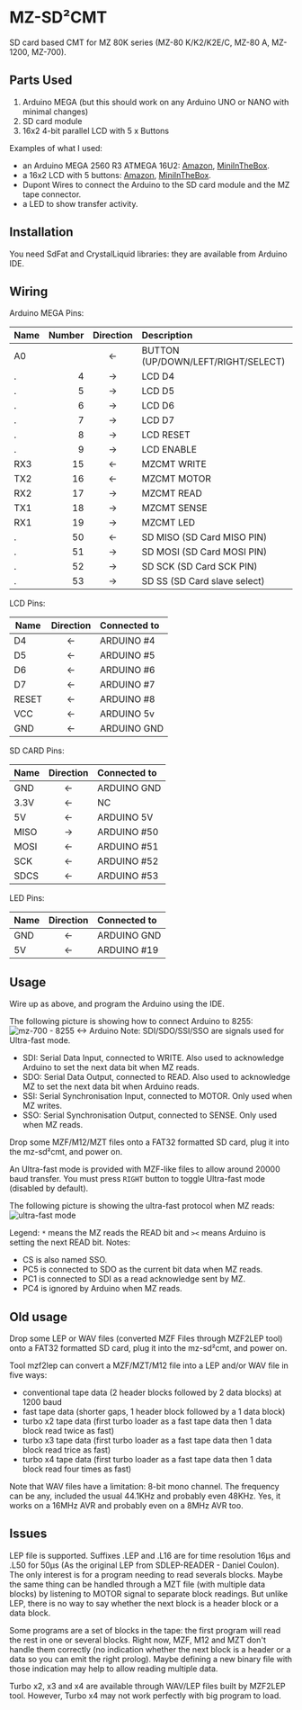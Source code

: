 # MZ-SD²CMT
SD card based CMT for MZ 80K series (MZ-80 K/K2/K2E/C, MZ-80 A, MZ-1200, MZ-700).

## Parts Used
1. Arduino MEGA (but this should work on any Arduino UNO or NANO with minimal changes)
2. SD card module
3. 16x2 4-bit parallel LCD with 5 x Buttons

Examples of what I used:
- an Arduino MEGA 2560 R3 ATMEGA 16U2: [Amazon](https://www.amazon.fr/gp/product/B06XNPKSDK), [MiniInTheBox](https://www.miniinthebox.com/fr/p/funduino-mega-2560-conseil-du-developpement-r3_p903322.html).
- a 16x2 LCD with 5 buttons: [Amazon](https://www.amazon.fr/gp/product/B01EYW5R5M), [MiniInTheBox](https://www.miniinthebox.com/fr/p/16-x-2-bouclier-clavier-lcd-pour-arduino-uno-duemilanove-mega_p340888.html).
- Dupont Wires to connect the Arduino to the SD card module and the MZ tape connector.
- a LED to show transfer activity.

## Installation
You need SdFat and CrystalLiquid libraries: they are available from Arduino IDE.

## Wiring

Arduino MEGA Pins:

 Name | Number | Direction | Description                       
 ---- | ------:|:---------:|:-----------
 A0   |        | <-        | BUTTON (UP/DOWN/LEFT/RIGHT/SELECT)
 .    | 4      | ->        | LCD D4
 .    | 5      | ->        | LCD D5
 .    | 6      | ->        | LCD D6
 .    | 7      | ->        | LCD D7
 .    | 8      | ->        | LCD RESET
 .    | 9      | ->        | LCD ENABLE
 RX3  | 15     | <-        | MZCMT WRITE
 TX2  | 16     | <-        | MZCMT MOTOR
 RX2  | 17     | ->        | MZCMT READ
 TX1  | 18     | ->        | MZCMT SENSE
 RX1  | 19     | ->        | MZCMT LED
 .    | 50     | <-        | SD MISO (SD Card MISO PIN)
 .    | 51     | ->        | SD MOSI (SD Card MOSI PIN)
 .    | 52     | ->        | SD SCK  (SD Card SCK PIN)
 .    | 53     | ->        | SD SS   (SD Card slave select)


LCD Pins:

 Name | Direction | Connected to                       
 ---- |:---------:|:------------
 D4   | <-        | ARDUINO #4
 D5   | <-        | ARDUINO #5
 D6   | <-        | ARDUINO #6
 D7   | <-        | ARDUINO #7
 RESET| <-        | ARDUINO #8
 VCC  | <-        | ARDUINO 5v<br/>
 GND  | <-        | ARDUINO GND<br/>


SD CARD Pins:

 Name | Direction | Connected to                       
 ---- |:---------:|:------------
 GND  | <-        | ARDUINO GND
3.3V  | <-        | NC
  5V  | <-        | ARDUINO 5V
MISO  | ->        | ARDUINO #50
MOSI  | <-        | ARDUINO #51
 SCK  | <-        | ARDUINO #52
SDCS  | <-        | ARDUINO #53

LED Pins:

 Name | Direction | Connected to                       
 ---- |:---------:|:------------
 GND  | <-        | ARDUINO GND
  5V  | <-        | ARDUINO #19

## Usage
Wire up as above, and program the Arduino using the IDE.

The following picture is showing how to connect Arduino to 8255:  
![mz-700 - 8255 <-> Arduino](https://user-images.githubusercontent.com/56785/47266539-4eb26880-d538-11e8-9fdb-7d2fadc24ca2.png)
Note: SDI/SDO/SSI/SSO are signals used for Ultra-fast mode.
- SDI: Serial Data Input, connected to WRITE. Also used to acknowledge Arduino to set the next data bit when MZ reads. 
- SDO: Serial Data Output, connected to READ. Also used to acknowledge MZ to set the next data bit when Arduino reads.
- SSI: Serial Synchronisation Input, connected to MOTOR. Only used when MZ writes.
- SSO: Serial Synchronisation Output, connected to SENSE. Only used when MZ reads.


Drop some MZF/M12/MZT files onto a FAT32 formatted SD card, plug it into the mz-sd²cmt, and power on.

An Ultra-fast mode is provided with MZF-like files to allow around 20000 baud transfer. You must press `RIGHT` button to toggle Ultra-fast mode (disabled by default).  

The following picture is showing the ultra-fast protocol when MZ reads:
![ultra-fast mode](https://user-images.githubusercontent.com/56785/43679133-2cf8ead4-9820-11e8-97a8-876965b69e71.jpg)

Legend: `*` means the MZ reads the READ bit and `><` means Arduino is setting the next READ bit.
Notes:
- CS is also named SSO.
- PC5 is connected to SDO as the current bit data when MZ reads.
- PC1 is connected to SDI as a read acknowledge sent by MZ.
- PC4 is ignored by Arduino when MZ reads. 

## Old usage
Drop some LEP or WAV files (converted MZF Files through MZF2LEP tool) onto a FAT32 formatted SD card, plug it into the mz-sd²cmt, and power on.

Tool mzf2lep can convert a MZF/MZT/M12 file into a LEP and/or WAV file in five ways:
- conventional tape data (2 header blocks followed by 2 data blocks) at 1200 baud
- fast tape data (shorter gaps, 1 header block followed by a 1 data block)
- turbo x2 tape data (first turbo loader as a fast tape data then 1 data block read twice as fast)
- turbo x3 tape data (first turbo loader as a fast tape data then 1 data block read trice as fast)
- turbo x4 tape data (first turbo loader as a fast tape data then 1 data block read four times as fast)

Note that WAV files have a limitation: 8-bit mono channel. The frequency can be any, included the usual 44.1KHz and probably even 48KHz. Yes, it works on a 16MHz AVR and probably even on a 8MHz AVR too.

## Issues

LEP file is supported. Suffixes .LEP and .L16 are for time resolution 16µs and .L50 for 50µs (As the original LEP from SDLEP-READER - Daniel Coulon). The only interest is for a program needing to read severals blocks. Maybe the same thing can be handled through a MZT file (with multiple data blocks) by listening to MOTOR signal to separate block readings. But unlike LEP, there is no way to say whether the next block is a header block or a data block.

Some programs are a set of blocks in the tape: the first program will read the rest in one or several blocks. Right now, MZF, M12 and MZT don't handle them correctly (no indication whether the next block is a header or a data so you can emit the right prolog). Maybe defining a new binary file with those indication may help to allow reading multiple data. 

Turbo x2, x3 and x4 are available through WAV/LEP files built by MZF2LEP tool. However, Turbo x4 may not work perfectly with big program to load.
